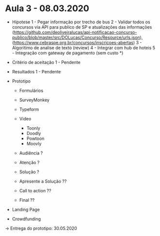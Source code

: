 


# Aula 3 - 08.03.2020
- Hipotese
    1 - Pegar informação por trecho de bus
    2 - Validar todos os concursos via API para publico de SP e atualizações das informações
        (https://github.com/deoliveiralucas/api-notificacao-concurso-publico/blob/master/src/DOLucas/Concurso/Resource/urls.json),
        (https://www.cebraspe.org.br/concursos/inscricoes-abertas)
    3 - Algoritimo de analise de texto (review)
    4 - Integrar com hub de hoteis
    5 - Integração com gateway de pagamento (sem custo *)

- Critério de aceitação
    1 - Pendente

- Resultados 
    1 - Pendente

- Prototipo
    - Formulários
    - SurveyMonkey
    - Typeform

    - Video
        - Toonly
        - Doodly
        - Powtoon
        - Moovly

    - Audiência ?
    - Atenção ?
    - Solução ?
    - Apresente a Solução ??
    - Call to action ??
    - Final ??

- Landing Page

- Crowdfunding

-> Entrega do prototipo: 30.05.2020